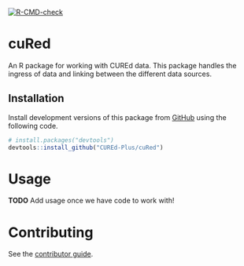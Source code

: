 
<!-- README.md is generated from README.Rmd. Please edit that file -->
<!-- badges: start -->

[![R-CMD-check](https://github.com/CUREd-Plus/cuRed/actions/workflows/R-CMD-check.yaml/badge.svg)](https://github.com/CUREd-Plus/cuRed/actions/workflows/R-CMD-check.yaml)

<!-- badges: end -->

# cuRed

An R package for working with CUREd data. This package handles the
ingress of data and linking between the different data sources.

## Installation

Install development versions of this package from
[GitHub](https://github.com/) using the following code.

``` r
# install.packages("devtools")
devtools::install_github("CUREd-Plus/cuRed")
```

# Usage

**TODO** Add usage once we have code to work with!

# Contributing

See the [contributor guide](./CONTRIBUTING.md).
